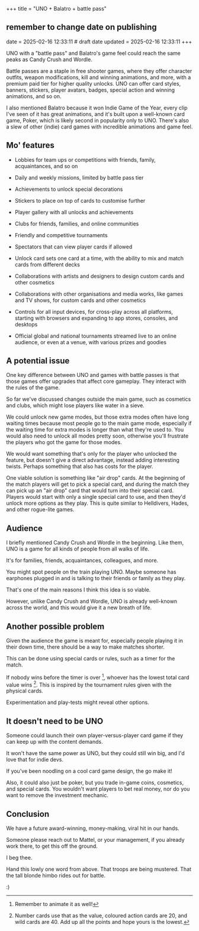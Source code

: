 +++
title = "UNO + Balatro + battle pass"
## remember to change date on publishing
date = 2025-02-16 12:33:11 # draft date
updated = 2025-02-16 12:33:11
+++

UNO with a "battle pass" and Balatro's game feel
could reach the same peaks as Candy Crush and Wordle.

Battle passes are a staple in free shooter games,
where they offer character outfits, weapon modifications,
kill and winning animations, and more,
with a premium paid tier for higher quality unlocks.
UNO can offer card styles, banners, stickers,
player avatars, badges,
special action and winning animations, and so on.

I also mentioned Balatro because it won
Indie Game of the Year,
every clip I've seen of it has great animations,
and it's built upon a well-known card game, Poker,
which is likely second in popularity only to UNO.
There's also a slew of other (indie) card games
with incredible animations and game feel.

## Mo' features

- Lobbies for team ups or competitions with friends,
  family, acquaintances, and so on

- Daily and weekly missions, limited by battle pass tier

- Achievements to unlock special decorations

- Stickers to place on top of cards to customise further

- Player gallery with all unlocks and achievements

- Clubs for friends, families, and online communities

- Friendly and competitive tournaments

- Spectators that can view player cards if allowed

- Unlock card sets one card at a time,
  with the ability to mix and match cards
  from different decks

- Collaborations with artists and designers
  to design custom cards and other cosmetics

- Collaborations with other organisations
  and media works, like games and TV shows,
  for custom cards and other cosmetics

- Controls for all input devices,
  for cross-play across all platforms,
  starting with browsers and expanding
  to app stores, consoles, and desktops

- Official global and national tournaments
  streamed live to an online audience,
  or even at a venue,
  with various prizes and goodies

## A potential issue

One key difference between UNO
and games with battle passes
is that those games offer upgrades
that affect core gameplay.
They interact with the rules of the game.

So far we've discussed changes outside the main game,
such as cosmetics and clubs,
which might lose players like water in a sieve.

We could unlock new game modes,
but those extra modes often have long waiting times
because most people go to the main game mode,
especially if the waiting time for extra modes
is longer than what they're used to.
You would also need to unlock all modes pretty soon,
otherwise you'll frustrate the players
who got the game for those modes.

We would want something that's only for the player
who unlocked the feature,
but doesn't give a direct advantage,
instead adding interesting twists.
Perhaps something that also has costs for the player.

One viable solution is something like "air drop" cards.
At the beginning of the match
players will get to pick a special card,
and during the match they can pick up an "air drop" card
that would turn into their special card.
Players would start with only a single special card to use,
and then they'd unlock more options as they play.
This is quite similar to Helldivers, Hades,
and other rogue-lite games.

## Audience

I briefly mentioned Candy Crush and Wordle in the beginning.
Like them, UNO is a game for all kinds of people
from all walks of life.

It's for families, friends, acquaintances, colleagues, and more.

You might spot people on the train playing UNO.
Maybe someone has earphones plugged in
and is talking to their friends or family as they play.

That's one of the main reasons I think this idea is so viable.

However, unlike Candy Crush and Wordle,
UNO is already well-known across the world,
and this would give it a new breath of life.

## Another possible problem

Given the audience the game is meant for,
especially people playing it in their down time,
there should be a way to make matches shorter.

This can be done using special cards or rules,
such as a timer for the match.

If nobody wins before the timer is over [^animate],
whoever has the lowest total card value wins [^value].
This is inspired by the tournament rules
given with the physical cards.

[^animate]: Remember to animate it as well!

[^value]: Number cards use that as the value,
coloured action cards are 20, and wild cards are 40.
Add up all the points and hope yours is the lowest.

<!--
this adds an interesting aspect to the game,
where you want to discard action cards quickly,
but you also want to keep the draw cards around
for stacking on a draw card played on you.
-->

Experimentation and play-tests
might reveal other options.

## It doesn't need to be UNO

Someone could launch their own
player-versus-player card game
if they can keep up with the content demands.

It won't have the same power as UNO,
but they could still win big,
and I'd love that for indie devs.

If you've been noodling on a cool card game design,
the go make it!

Also, it could also just be poker,
but you trade in-game coins, cosmetics, and special cards.
You wouldn't want players to bet real money,
nor do you want to remove the investment mechanic.

## Conclusion

We have a future award-winning, money-making,
viral hit in our hands.

Someone please reach out to Mattel, or your management,
if you already work there, to get this off the ground.

I beg thee.

Hand this lowly one word from above.
That troops are being mustered.
That the tall blonde himbo rides out for battle.

:)
